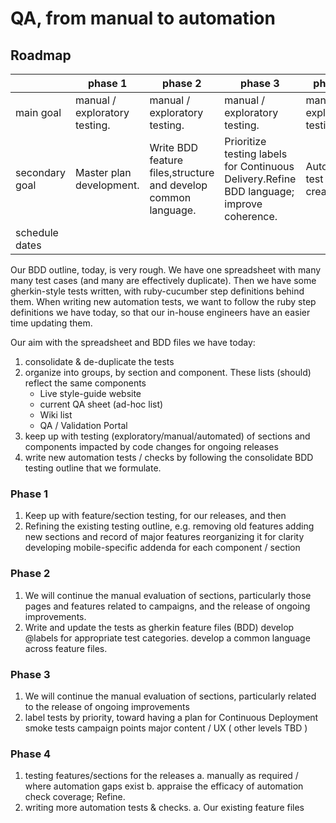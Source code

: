 # QA, from manual to automation

## Roadmap

|                | phase 1                                                       | phase 2                                                        | phase 3                                                                                   | phase 4                                                       |
|----------------|---------------------------------------------------------------|----------------------------------------------------------------|-------------------------------------------------------------------------------------------|---------------------------------------------------------------|
| main goal      | manual / exploratory testing. | manual / exploratory testing. | manual / exploratory testing. | manual / exploratory testing.  | manual / exploratory testing. | manual / exploratory testing.                             | manual / exploratory testing. | manual / exploratory testing. |
| secondary goal | Master plan development.                                      | Write BDD feature files,structure and develop common language. | Prioritize testing labels for Continuous Delivery.Refine BDD language; improve coherence. | Automation test creation.                                     |
| schedule dates |                                                               |                                                                |                                                                                           |                                                               |

Our BDD outline, today, is very rough. We have one spreadsheet with many many test cases (and many are effectively duplicate). Then we have some gherkin-style tests written, with ruby-cucumber step definitions behind them. When writing new automation tests, we want to follow the ruby step definitions we have today, so that our in-house engineers have an easier time updating them.

Our aim with the spreadsheet and BDD files we have today:

1. consolidate & de-duplicate the tests
1. organize into groups, by section and component. These lists (should) reflect the same components
	* Live style-guide website
	* current QA sheet (ad-hoc list)
	* Wiki list
	* QA / Validation Portal
1. keep up with testing (exploratory/manual/automated) of sections and components impacted by code changes for ongoing releases
1. write new automation tests / checks by following the consolidate BDD testing outline that we formulate.


### Phase 1

1. Keep up with feature/section testing, for our releases, and then
2. Refining the existing testing outline, e.g. removing old features
adding new sections and record of major features reorganizing it for clarity
developing mobile-specific addenda for each component / section

### Phase 2

1. We will continue the manual evaluation of sections, particularly
those pages and features related to campaigns, and
the release of ongoing improvements.
2. Write and update the tests as gherkin feature files (BDD) develop @labels for appropriate test categories.
develop a common language across feature files.

### Phase 3

1. We will continue the manual evaluation of sections, particularly related to the release of ongoing improvements
2. label tests by priority, toward having a plan for Continuous Deployment
smoke tests campaign points major content / UX ( other levels TBD )

### Phase 4

1. testing features/sections for the releases
a. manually as required / where automation gaps exist
b. appraise the efficacy of automation check coverage;
Refine.
2. writing more automation tests & checks.
a. Our existing feature files

